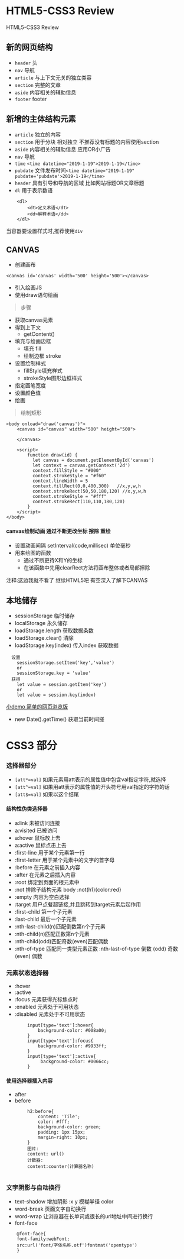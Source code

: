# HTML5-CSS3 Review
HTML5-CSS3 Review

## 新的网页结构
- `header`  头
- `nav` 导航
- `article` 与上下文无关的独立类容
- `section` 完整的文章
- `aside` 内容相关的辅助信息
- `footer` footer
  
## 新增的主体结构元素
- `article`  独立的内容
- `section`  用于分块 相对独立 不推荐没有标题的内容使用section
- `aside`    内容相关的辅助信息 应用OR小广告
- `nav`      导航
- `time`     `<time datetime="2019-1-19">2019-1-19</time>`
- `pubdate`  文件发布时间`<time datetime="2019-1-19" pubdate='pubdate'>2019-1-19</time>`
- `header`   具有引导和导航的区域 比如网站标题OR文章标题
- `dl`       用于表示数语
``` 
    <dl>
        <dt>定义术语</dt>
        <dd>解释术语</dd>
    </dl>
```
当容器要设置样式时,推荐使用`div`

## CANVAS
- 创建画布
``` 
<canvas id='canvas' width='500' height='500'></canvas>
```
- 引入绘画JS
- 使用draw语句绘画
>步骤
- 获取canvas元素
- 得到上下文
    - getContent()
- 填充与绘画边框
    - 填充 fill
    - 绘制边框 stroke
- 设置绘制样式
    - fillStyle填充样式
    - strokeStyle图形边框样式
- 指定画笔宽度
- 设置颜色值
- 绘画

>绘制矩形
``` 
<body onload="draw('canvas')">
    <canvas id="canvas" width="500" height="500">

    </canvas>

    <script>
        function draw(id) {
          let canvas = document.getElementById('canvas')
          let context = canvas.getContext('2d')
          context.fillStyle = "#000"   
          context.strokeStyle = "#f60"
          context.lineWidth = 5
          context.fillRect(0,0,400,300)   //x,y,w,h
          context.strokeRect(50,50,180,120) //x,y,w,h
          context.strokeStyle = "#fff"
          context.strokeRect(110,110,180,120)
        }
    </script>
</body>
```

#### canvas绘制动画 通过不断更改坐标 擦除 重绘
- 设置动画间隔 setInterval(code,millisec) 单位毫秒
- 用来绘图的函数 
   - 通过不断更待X和Y的坐标
   - 在该函数中先用clearRect方法将画布整体或者局部擦除
   
注释:这边我就不看了 继续HTML5吧  有空深入了解下CANVAS

## 本地储存
- sessionStorage 临时储存
- localStorage  永久储存
- loadStorage.length   获取数据条数
- loadStorage.clear()  清除
- loadStorage.key(index) 传入index 获取数据
``` 
  设置
    sessionStorage.setItem('key','value')
    or
    sessionStorage.key = 'value'
  获得
    let value = session.getItem('key')  
    or
    let value = session.key(index)
```

[小demo 简单的网页浏览版]('./Storage/Storage.html')
- new Date().getTime() 获取当前时间搓

# CSS3 部分

### 选择器部分

- `[att*=val]` 如果元素用att表示的属性值中包含val指定字符,就选择
- `[att^=val]` 如果用att表示的属性值的开头符号用val指定的字符的话
- `[att$=val]` 如果以这个结尾

#### 结构性伪类选择器
- a:link 未被访问连接
- a:visited 已被访问
- a:hover 鼠标放上去
- a:active 鼠标点击上去
- :first-line 用于某个元素第一行
- :first-letter 用于某个元素中的文字的首字母
- :before 在元素之前插入内容
- :after 在元素之后插入内容
- :root 绑定到页面的根元素中
- :not 排除子结构元素 body :not(h1){color:red}
- :empty 内容为空白选择
- :target 用户点餐超链接,并且跳转到target元素后起作用
- :first-child 第一个子元素
- :last-child 最后一个子元素
- :nth-last-child(n)匹配倒数第n个子元素
- :nth-child(n)匹配正数第n个元素
- :nth-child(odd)匹配奇数(even)匹配偶数
- :nth-of-type 匹配同一类型元素正数 :nth-last-of-type  倒数 (odd) 奇数 (even) 偶数

### 元素状态选择器
- :hover
- :active
- :focus 元素获得光标焦点时
- :enabled 元素处于可用状态
- :disabled 元素处于不可用状态
``` 
        input[type='text']:hover{
            background-color: #008a00;
        }
        input[type='text']:focus{
            background-color: #9933ff;
        }
        input[type='text']:active{
             background-color: #0066cc;
        }
```

#### 使用选择器插入内容
- after
- before
``` 
        h2:before{
            content: 'Tile';
            color: #fff;
            background-color: green;
            padding: 1px 15px;
            margin-right: 10px;
        }
        图片:
        content: url()
        计数器:
        content:counter(计算器名称)
        
```

### 文字阴影与自动换行
- text-shadow 增加阴影  :x y 模糊半径 color
- word-break 页面文字自动换行 
- word-wrap 让浏览器在长单词或很长的url地址中间进行换行
- font-face
``` 
    @font-face{
    font-family:webFont;
    src:url('font/字体名称.otf')fontmat('opentype')
    }
```

